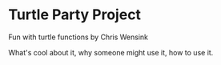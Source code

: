 # Turtle Party Project
Fun with turtle functions
by Chris Wensink

What's cool about it, why someone might use it, how to use it.
